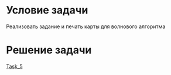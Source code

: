 # Условие задачи

Реализовать задание и печать карты для волнового алгоритма

# Решение задачи

[Task_5](Task_5.java)